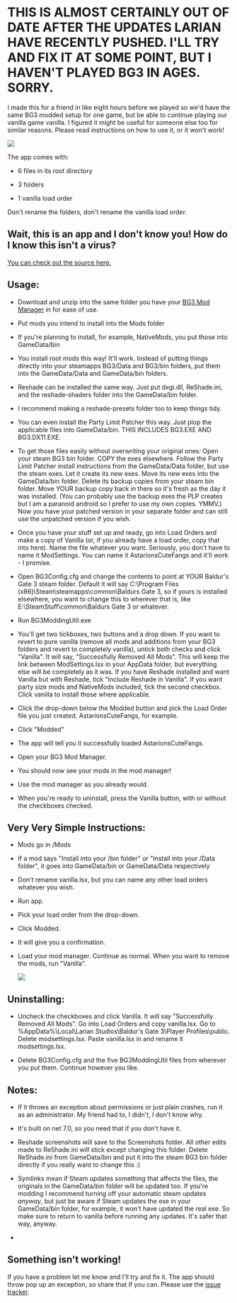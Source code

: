# THIS IS ALMOST CERTAINLY OUT OF DATE AFTER THE UPDATES LARIAN HAVE RECENTLY PUSHED. I'LL TRY AND FIX IT AT SOME POINT, BUT I HAVEN'T PLAYED BG3 IN AGES. SORRY.



I made this for a friend in like eight hours before we played so we'd have the same BG3 modded setup for one game, but be able to continue playing our vanilla game vanilla. I figured it might be useful for someone else too for similar reasons. Please read instructions on how to use it, or it won't work!

![]([https://i.imgur.com/qfLD9HW.png](https://raw.githubusercontent.com/sixstepsaway/BG3-Modding-Util/main/MainWindow.png))

The app comes with:

- 6 files in its root directory

- 3 folders

- 1 vanilla load order

Don't rename the folders, don't rename the vanilla load order.

## Wait, this is an app and I don't know you! How do I know this isn't a virus?

[You can check out the source here.](https://github.com/sixstepsaway/BG3-Modding-Util)

  

## Usage:

  

- Download and unzip into the same folder you have your [BG3 Mod Manager](https://github.com/LaughingLeader/BG3ModManager) in for ease of use.

- Put mods you intend to install into the Mods folder

- If you're planning to install, for example, NativeMods, you put those into GameData/bin

- You install root mods this way! It'll work. Instead of putting things directly into your steamapps BG3/Data and BG3/bin folders, put them into the GameData/Data and GameData/bin folders.

- Reshade can be installed the same way. Just put dxgi.dll, ReShade.ini, and the reshade-shaders folder into the GameData/bin folder.

- I recommend making a reshade-presets folder too to keep things tidy.

- You can even install the Party Limit Patcher this way. Just plop the applicable files into GameData/bin. THIS INCLUDES BG3.EXE AND BG3.DX11.EXE.

- To get those files easily without overwriting your original ones: Open your steam BG3 bin folder. COPY the exes elsewhere. Follow the Party Limit Patcher install instructions from the GameData/Data folder, but use the steam exes. Let it create its new exes. Move its new exes into the GameData/bin folder. Delete its backup copies from your steam bin folder. Move YOUR backup copy back in there so it's fresh as the day it was installed. (You can probably use the backup exes the PLP creates but I am a paranoid android so I prefer to use my own copies. YMMV.) Now you have your patched version in your separate folder and can still use the unpatched version if you wish.

- Once you have your stuff set up and ready, go into Load Orders and make a copy of Vanilla (or, if you already have a load order, copy that into here). Name the file whatever you want. Seriously, you don't have to name it ModSettings. You can name it AstarionsCuteFangs and it'll work - I promise.

- Open BG3Config.cfg and change the contents to point at YOUR Baldur's Gate 3 steam folder. Default it will say C:\Program Files (x86)\Steam\steamapps\common\Baldurs Gate 3, so if yours is installed elsewhere, you want to change this to wherever that is, like E:\SteamStuff\common\Baldurs Gate 3 or whatever.

- Run BG3ModdingUtil.exe

- You'll get two tickboxes, two buttons and a drop down. If you want to revert to pure vanilla (remove all mods and additions from your BG3 folders and revert to completely vanilla), untick both checks and click "Vanilla". It will say, "Successfully Removed All Mods". This will keep the link between ModSettings.lsx in your AppData folder, but everything else will be completely as it was. If you have Reshade installed and want Vanilla but with Reshade, tick "Include Reshade in Vanilla". If you want party size mods and NativeMods included, tick the second checkbox. Click vanilla to install those where applicable.

- Click the drop-down below the Modded button and pick the Load Order file you just created. AstarionsCuteFangs, for example.

- Click "Modded"

- The app will tell you it successfully loaded AstarionsCuteFangs.

- Open your BG3 Mod Manager.

- You should now see your mods in the mod manager!

- Use the mod manager as you already would.

- When you're ready to uninstall, press the Vanilla button, with or without the checkboxes checked.

## Very Very Simple Instructions:

- Mods go in /Mods

- If a mod says "Install into your /bin folder" or "Install into your /Data folder", it goes into GameData/bin or GameData/Data respectively

- Don't rename vanilla.lsx, but you can name any other load orders whatever you wish.

- Run app.

- Pick your load order from the drop-down.

- Click Modded.

- It will give you a confirmation.

- Load your mod manager. Continue as normal. When you want to remove the mods, run "Vanilla".

  [![](https://storage.ko-fi.com/cdn/kofi3.png)
](http://ko-fi.com/sixstepsaway)
  

## Uninstalling:

- Uncheck the checkboxes and click Vanilla. It will say "Successfully Removed All Mods". Go into Load Orders and copy vanilla.lsx. Go to %AppData%\Local\Larian Studios\Baldur's Gate 3\Player Profiles\public\. Delete modsettings.lsx. Paste vanilla.lsx in and rename it modsettings.lsx.

- Delete BG3Config.cfg and the five BG3ModdingUtil files from wherever you put them. Continue however you like.


## Notes:

- If it throws an exception about permissions or just plain crashes, run it as an administrator. My friend had to, I didn't, I don't know why.

- It's built on net 7.0, so you need that if you don't have it.

- Reshade screenshots will save to the Screenshots folder. All other edits made to ReShade.ini will stick except changing this folder. Delete ReShade.ini from GameData/bin and put it into the steam BG3 bin folder directly if you really want to change this :)

- Symlinks mean if Steam updates something that affects the files, the originals in the GameData/bin folder will be updated too. If you're modding I recommend turning off your automatic steam updates _anyway_, but just be aware if Steam updates the exe in your GameData/bin folder, for example, it won't have updated the real exe. So make sure to return to vanilla before running any updates. It's safer that way, anyway.

-

## Something isn't working!

If you have a problem let me know and I'll try and fix it. The app should throw pop up an exception, so share that if you can. Please use the [issue tracker](https://github.com/sixstepsaway/BG3-Modding-Util/issues).
